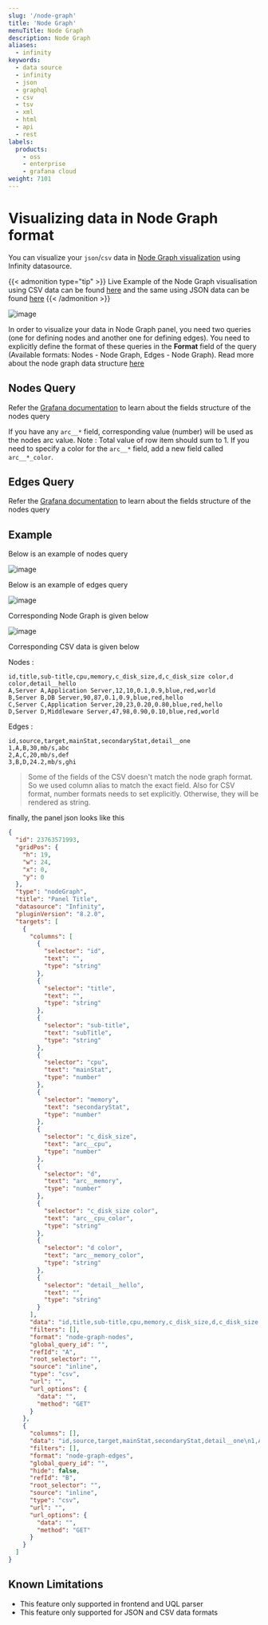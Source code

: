 ```yaml
---
slug: '/node-graph'
title: 'Node Graph'
menuTitle: Node Graph
description: Node Graph
aliases:
  - infinity
keywords:
  - data source
  - infinity
  - json
  - graphql
  - csv
  - tsv
  - xml
  - html
  - api
  - rest
labels:
  products:
    - oss
    - enterprise
    - grafana cloud
weight: 7101
---
```


# Visualizing data in Node Graph format

You can visualize your `json`/`csv` data in [Node Graph visualization](https://grafana.com/docs/grafana/latest/panels-visualizations/visualizations/node-graph) using Infinity datasource.

{{< admonition type="tip" >}}
Live Example of the Node Graph visualisation using CSV data can be found [here](https://play.grafana.org/d/infinity-node-graph/node-graph?orgId=1&editPanel=1) and the same using JSON data can be found [here](https://play.grafana.org/d/infinity-node-graph/node-graph?orgId=1&editPanel=2)
{{< /admonition >}}

![image](https://user-images.githubusercontent.com/153843/139112671-dee6a9aa-5165-4526-bc8a-7ce36c45181e.png#center)

In order to visualize your data in Node Graph panel, you need two queries (one for defining nodes and another one for defining edges). You need to explicitly define the format of these queries in the **Format** field of the query (Available formats: Nodes - Node Graph, Edges - Node Graph). Read more about the node graph data structure [here](https://grafana.com/docs/grafana/latest/panels-visualizations/visualizations/node-graph/#data-api)

## Nodes Query

Refer the [Grafana documentation](https://grafana.com/docs/grafana/latest/panels-visualizations/visualizations/node-graph/#nodes-data-frame-structure) to learn about the fields structure of the nodes query

If you have any `arc__*` field, corresponding value (number) will be used as the nodes arc value. Note : Total value of row item should sum to 1. If you need to specify a color for the `arc__*` field, add a new field called `arc__*_color`.

## Edges Query

Refer the [Grafana documentation](https://grafana.com/docs/grafana/latest/panels-visualizations/visualizations/node-graph/#edges-data-frame-structure) to learn about the fields structure of the nodes query

## Example

Below is an example of nodes query

![image](https://user-images.githubusercontent.com/153843/139114480-bd5c8571-4374-4ec0-8af0-224cc73ba3d8.png#center)

Below is an example of edges query

![image](https://user-images.githubusercontent.com/153843/139114526-5ffabaf1-7722-4205-9347-9496a9485306.png#center)

Corresponding Node Graph is given below

![image](https://user-images.githubusercontent.com/153843/139114591-2203f878-bb7d-4111-aaac-fe3bbc99bd6b.png#center)

Corresponding CSV data is given below

Nodes :

```csv
id,title,sub-title,cpu,memory,c_disk_size,d,c_disk_size color,d color,detail__hello
A,Server A,Application Server,12,10,0.1,0.9,blue,red,world
B,Server B,DB Server,90,87,0.1,0.9,blue,red,hello
C,Server C,Application Server,20,23,0.20,0.80,blue,red,hello
D,Server D,Middleware Server,47,98,0.90,0.10,blue,red,world
```

Edges :

```csv
id,source,target,mainStat,secondaryStat,detail__one
1,A,B,30,mb/s,abc
2,A,C,20,mb/s,def
3,B,D,24.2,mb/s,ghi
```

> Some of the fields of the CSV doesn't match the node graph format. So we used column alias to match the exact field. Also for CSV format, number formats needs to set explicitly. Otherwise, they will be rendered as string.

finally, the panel json looks like this

```json
{
  "id": 23763571993,
  "gridPos": {
    "h": 19,
    "w": 24,
    "x": 0,
    "y": 0
  },
  "type": "nodeGraph",
  "title": "Panel Title",
  "datasource": "Infinity",
  "pluginVersion": "8.2.0",
  "targets": [
    {
      "columns": [
        {
          "selector": "id",
          "text": "",
          "type": "string"
        },
        {
          "selector": "title",
          "text": "",
          "type": "string"
        },
        {
          "selector": "sub-title",
          "text": "subTitle",
          "type": "string"
        },
        {
          "selector": "cpu",
          "text": "mainStat",
          "type": "number"
        },
        {
          "selector": "memory",
          "text": "secondaryStat",
          "type": "number"
        },
        {
          "selector": "c_disk_size",
          "text": "arc__cpu",
          "type": "number"
        },
        {
          "selector": "d",
          "text": "arc__memory",
          "type": "number"
        },
        {
          "selector": "c_disk_size color",
          "text": "arc__cpu_color",
          "type": "string"
        },
        {
          "selector": "d color",
          "text": "arc__memory_color",
          "type": "string"
        },
        {
          "selector": "detail__hello",
          "text": "",
          "type": "string"
        }
      ],
      "data": "id,title,sub-title,cpu,memory,c_disk_size,d,c_disk_size color,d color,detail__hello\nA,Server A,Application Server,12,10,0.1,0.9,blue,red,world\nB,Server B,DB Server,90,87,0.1,0.9,blue,red,hello\nC,Server C,Application Server,20,23,0.20,0.80,blue,red,hello\nD,Server D,Middleware Server,47,98,0.90,0.10,blue,red,world",
      "filters": [],
      "format": "node-graph-nodes",
      "global_query_id": "",
      "refId": "A",
      "root_selector": "",
      "source": "inline",
      "type": "csv",
      "url": "",
      "url_options": {
        "data": "",
        "method": "GET"
      }
    },
    {
      "columns": [],
      "data": "id,source,target,mainStat,secondaryStat,detail__one\n1,A,B,30,mb/s,abc\n2,A,C,20,mb/s,def\n3,B,D,24.2,mb/s,ghi",
      "filters": [],
      "format": "node-graph-edges",
      "global_query_id": "",
      "hide": false,
      "refId": "B",
      "root_selector": "",
      "source": "inline",
      "type": "csv",
      "url": "",
      "url_options": {
        "data": "",
        "method": "GET"
      }
    }
  ]
}
```

## Known Limitations

* This feature only supported in frontend and UQL parser
* This feature only supported for JSON and CSV data formats
